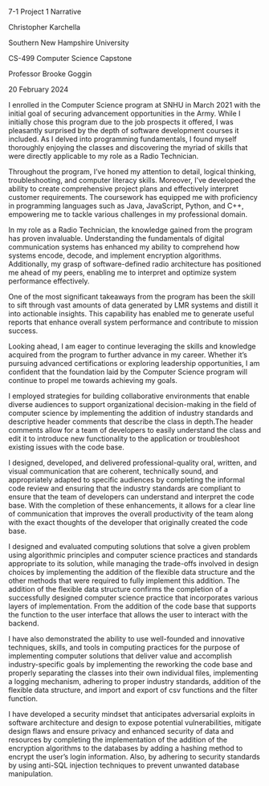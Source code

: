 7-1 Project 1 Narrative

Christopher Karchella

Southern New Hampshire University

CS-499 Computer Science Capstone

Professor Brooke Goggin

20 February 2024

I enrolled in the Computer Science program at SNHU in March 2021 with the initial goal of securing advancement opportunities in the Army. 
While I initially chose this program due to the job prospects it offered, I was pleasantly surprised by the depth of software development courses it included.
As I delved into programming fundamentals, I found myself thoroughly enjoying the classes and discovering the myriad of skills that were directly applicable to my role as a Radio Technician.

Throughout the program, I’ve honed my attention to detail, logical thinking, troubleshooting, and computer literacy skills. Moreover, I’ve developed the ability to create comprehensive project plans and effectively interpret customer requirements. 
The coursework has equipped me with proficiency in programming languages such as Java, JavaScript, Python, and C++, empowering me to tackle various challenges in my professional domain.

In my role as a Radio Technician, the knowledge gained from the program has proven invaluable. Understanding the fundamentals of digital communication systems has enhanced my ability to comprehend how systems encode, decode, and implement encryption algorithms. 
Additionally, my grasp of software-defined radio architecture has positioned me ahead of my peers, enabling me to interpret and optimize system performance effectively.

One of the most significant takeaways from the program has been the skill to sift through vast amounts of data generated by LMR systems and distill it into actionable insights. 
This capability has enabled me to generate useful reports that enhance overall system performance and contribute to mission success.

Looking ahead, I am eager to continue leveraging the skills and knowledge acquired from the program to further advance in my career. 
Whether it’s pursuing advanced certifications or exploring leadership opportunities, I am confident that the foundation laid by the Computer Science program will continue to propel me towards achieving my goals.

I employed strategies for building collaborative environments that enable diverse audiences to support organizational decision-making in the field of computer science 
by implementing the addition of industry standards and descriptive header comments that describe the class in depth.The header comments allow for a team of developers to easily understand the class 
and edit it to introduce new functionality to the application or troubleshoot existing issues with the code base. 

I designed, developed, and delivered professional-quality oral, written, and visual communication that are coherent, technically sound, and appropriately adapted to specific audiences 
by completing the informal code review and ensuring that the industry standards are compliant to ensure that the team of developers can understand and interpret the code base. With the completion of these enhancements, 
it allows for a clear line of communication that improves the overall productivity of the team along with the exact thoughts of the developer that originally created the code base. 

I designed and evaluated computing solutions that solve a given problem using algorithmic principles and computer science practices and standards appropriate to its solution, while managing the trade-offs 
involved in design choices by implementing the addition of the flexible data structure and the other methods that were required to fully implement this addition. The addition of the flexible data structure confirms the completion of a 
successfully designed computer science practice that incorporates various layers of implementation. From the addition of the code base that supports the function to the user interface that allows the user to interact with the backend.

I have also demonstrated the ability to use well-founded and innovative techniques, skills, and tools in computing practices for the purpose of implementing computer solutions that deliver value 
and accomplish industry-specific goals by implementing the reworking the code base and properly separating the classes into their own individual files,
implementing a logging mechanism, adhering to proper industry standards, addition of the flexible data structure, and import and export of csv functions and the filter function. 

I have developed a security mindset that anticipates adversarial exploits in software architecture and design to expose potential vulnerabilities, mitigate design flaws and ensure privacy and enhanced security of data and resources by completing the 
implementation of the addition of the encryption algorithms to the databases by adding a hashing method to encrypt the user’s login information. Also, by adhering to security standards by using anti-SQL injection techniques to prevent unwanted database manipulation.
